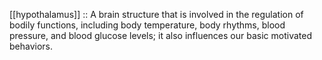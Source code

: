 [[hypothalamus]] ::  A brain structure that is involved in the regulation of bodily functions, including body temperature, body rhythms, blood pressure, and blood glucose levels; it also influences our basic motivated behaviors.
<!--SR:!2025-02-06,2,245-->
